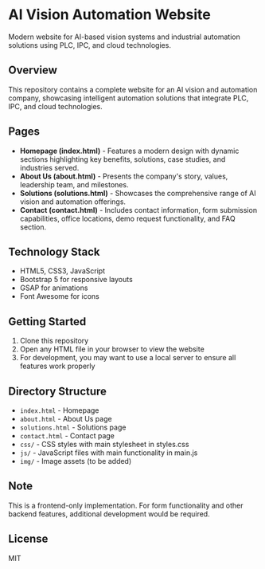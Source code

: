# AI Vision Automation Website

Modern website for AI-based vision systems and industrial automation solutions using PLC, IPC, and cloud technologies.

## Overview

This repository contains a complete website for an AI vision and automation company, showcasing intelligent automation solutions that integrate PLC, IPC, and cloud technologies.

## Pages

- **Homepage (index.html)** - Features a modern design with dynamic sections highlighting key benefits, solutions, case studies, and industries served.
- **About Us (about.html)** - Presents the company's story, values, leadership team, and milestones.
- **Solutions (solutions.html)** - Showcases the comprehensive range of AI vision and automation offerings.
- **Contact (contact.html)** - Includes contact information, form submission capabilities, office locations, demo request functionality, and FAQ section.

## Technology Stack

- HTML5, CSS3, JavaScript
- Bootstrap 5 for responsive layouts
- GSAP for animations
- Font Awesome for icons

## Getting Started

1. Clone this repository
2. Open any HTML file in your browser to view the website
3. For development, you may want to use a local server to ensure all features work properly

## Directory Structure

- `index.html` - Homepage
- `about.html` - About Us page
- `solutions.html` - Solutions page
- `contact.html` - Contact page
- `css/` - CSS styles with main stylesheet in styles.css
- `js/` - JavaScript files with main functionality in main.js
- `img/` - Image assets (to be added)

## Note

This is a frontend-only implementation. For form functionality and other backend features, additional development would be required.

## License

MIT